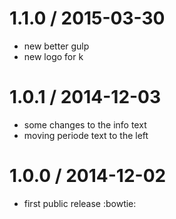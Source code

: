 
1.1.0 / 2015-03-30
==================

  * new better gulp
  * new logo for k

1.0.1 / 2014-12-03
==================

  * some changes to the info text
  * moving periode text to the left

1.0.0 / 2014-12-02
==================

  * first public release :bowtie:
